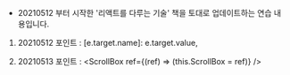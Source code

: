 * 20210512 부터 시작한 '리액트를 다루는 기술' 책을 토대로 업데이트하는 연습 내용입니다.

1. 20210512 포인트 : 
  [e.target.name]: e.target.value,
    
2. 20210513 포인트 : 
  <ScrollBox ref={(ref) => (this.ScrollBox = ref)} />
